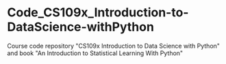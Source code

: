# Code_CS109x_Introduction-to-DataScience-withPython
Course code repository "CS109x Introduction to Data Science with Python" and book "An Introduction to Statistical Learning With Python"
